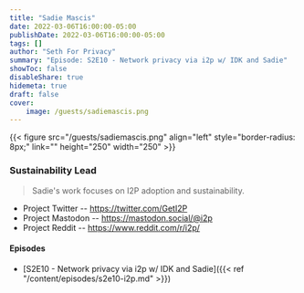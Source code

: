 ```yaml
---
title: "Sadie Mascis"
date: 2022-03-06T16:00:00-05:00
publishDate: 2022-03-06T16:00:00-05:00
tags: []
author: "Seth For Privacy"
summary: "Episode: S2E10 - Network privacy via i2p w/ IDK and Sadie"
showToc: false
disableShare: true
hidemeta: true
draft: false
cover:
    image: /guests/sadiemascis.png
---
```


{{< figure src="/guests/sadiemascis.png" align="left" style="border-radius: 8px;" link="" height="250" width="250" >}}

### Sustainability Lead

> Sadie's work focuses on I2P adoption and sustainability.

- Project Twitter -- https://twitter.com/GetI2P
- Project Mastodon -- https://mastodon.social/@i2p
- Project Reddit -- https://www.reddit.com/r/i2p/

#### Episodes

- [S2E10 - Network privacy via i2p w/ IDK and Sadie]({{< ref "/content/episodes/s2e10-i2p.md" >}})
